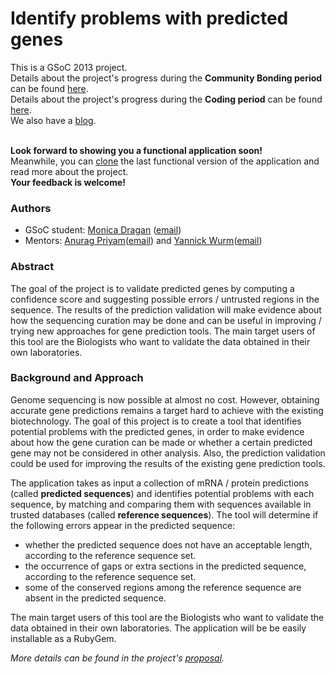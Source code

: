 Identify problems with predicted genes
===============

This is a GSoC 2013 project.<br>
Details about the project's progress during the **Community Bonding period** can be found [here](https://github.com/monicadragan/gene_prediction/wiki/Community-Bonding).<br>
Details about the project's progress during the **Coding period** can be found [here](https://github.com/monicadragan/gene_prediction/wiki/Project-Diary).<br>
We also have a [blog](http://gene-prediction.blogspot.ro/).
<br><br>

**Look forward to showing you a functional application soon!**<br>
Meanwhile, you can [clone](https://github.com/monicadragan/gene_prediction) the last functional version of the application and read more about the project. <br>
**Your feedback is welcome!**

### Authors

* GSoC student: [Monica Dragan](swarm.cs.pub.ro/~mdragan/gsoc2013/Monica_Dragan_CV.pdf) ([email](mailto:monica.dragan@cti.pub.ro))
* Mentors: [Anurag Priyam](https://plus.google.com/114122400102590087616/about)([email](mailto:anurag08priyam@gmail.com)) and [Yannick Wurm](http://yannick.poulet.org/)([email](mailto:y.wurm@qmul.ac.uk))

### Abstract

The goal of the project is to validate predicted genes by computing a confidence score and suggesting possible errors / untrusted regions in the sequence. The results of the prediction validation will make evidence about how the sequencing curation may be done and can be useful in improving / trying new approaches for gene prediction tools. The main target users of this tool are the Biologists who want to validate the data obtained in their own laboratories.

### Background and Approach

Genome sequencing is now possible at almost no cost. However, obtaining accurate gene predictions remains a target hard to achieve with the existing biotechnology. The goal of this project is to create a tool  that identifies potential problems with the predicted genes, in order to make evidence about how the gene curation can be made or whether a certain predicted gene may not be considered in other analysis. Also, the prediction validation could be used for improving the results of the existing gene prediction tools.

The application takes as input a collection of mRNA / protein predictions (called **predicted sequences**) and identifies potential problems with each sequence, by matching and comparing them with sequences available in trusted databases (called **reference sequences**). The tool will determine if the following errors appear in the predicted sequence: 
* whether the predicted sequence does not have an acceptable length, according to the reference sequence set.
* the occurrence of gaps or extra sections in the predicted sequence, according to the reference sequence set.
* some of the conserved regions among the reference sequence are absent in the predicted sequence.

The main target users of this tool are the Biologists who want to validate the data obtained in their own laboratories. The application will be be easily installable as a RubyGem.

_More details can be found in the project's [proposal](http://www.google-melange.com/gsoc/proposal/review/google/gsoc2013/mdragan/11001)._



 

